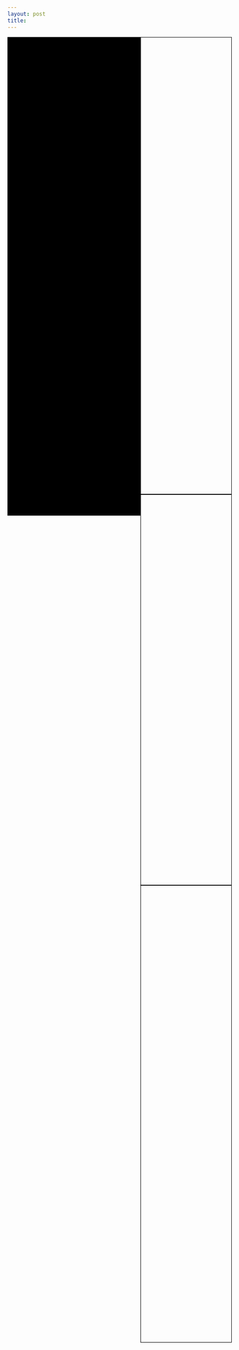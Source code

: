 ```yaml
---
layout: post
title: 
---
```

<style>
  .container { position:relative; padding:0 0 0 0; }
#sidebar {
    position:absolute;
    top:0; bottom:200px; left:0;
    width:300px;
    height:1080px;
    background:#000;
}

#header { 
  border:1px solid #000; 
  width:calc(100% - 300px); 
  height:calc(1080px - 50px); 
  position: relative; 
  align: right; 
  margin-right: auto;
  margin:0 0 0 300px;
}
#content { 
  border:1px solid #000; 
  width:calc(100% - 300px); 
  height:calc(1080px - 200px); 
  position: relative; 
  align: right; 
  margin-right: auto;
  margin:0 0 0 300px;
}
#footer { 
  border:1px solid #000; 
  width:calc(100% - 300px); 
  height:calc(1080px - 50px); 
  position: relative; 
  align: right; 
  margin-right: auto;
  margin:0 0 0 300px;
}
  
html, body {
    height: 100%;
}
  
div[ng-view]{
     height: 100%;
}

  
html, body { height: 100% !important }  
  
</style>

<div class="container">
    <div id="sidebar"></div>
    <div id="header"></div>
    <div id="content"></div>
    <div id="footer"></div>
</div>
